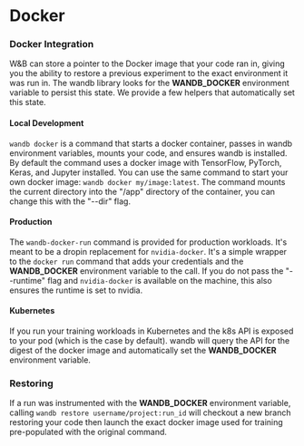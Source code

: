 # Docker

### Docker Integration

W&B can store a pointer to the Docker image that your code ran in, giving you the ability to restore a previous experiment to the exact environment it was run in. The wandb library looks for the **WANDB\_DOCKER** environment variable to persist this state. We provide a few helpers that automatically set this state.

#### Local Development

`wandb docker` is a command that starts a docker container, passes in wandb environment variables, mounts your code, and ensures wandb is installed. By default the command uses a docker image with TensorFlow, PyTorch, Keras, and Jupyter installed. You can use the same command to start your own docker image: `wandb docker my/image:latest`. The command mounts the current directory into the "/app" directory of the container, you can change this with the "--dir" flag.

#### Production

The `wandb-docker-run` command is provided for production workloads. It's meant to be a dropin replacement for `nvidia-docker`. It's a simple wrapper to the `docker run` command that adds your credentials and the **WANDB\_DOCKER** environment variable to the call. If you do not pass the "--runtime" flag and `nvidia-docker` is available on the machine, this also ensures the runtime is set to nvidia.

#### Kubernetes

If you run your training workloads in Kubernetes and the k8s API is exposed to your pod \(which is the case by default\). wandb will query the API for the digest of the docker image and automatically set the **WANDB\_DOCKER** environment variable.

### Restoring

If a run was instrumented with the **WANDB\_DOCKER** environment variable, calling `wandb restore username/project:run_id` will checkout a new branch restoring your code then launch the exact docker image used for training pre-populated with the original command.

